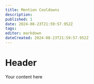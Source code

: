 ```yaml
---
title: Mention Cooldowns
description: 
published: 1
date: 2024-08-23T21:59:57.952Z
tags: 
editor: markdown
dateCreated: 2024-08-23T21:59:57.952Z
---
```


# Header
Your content here